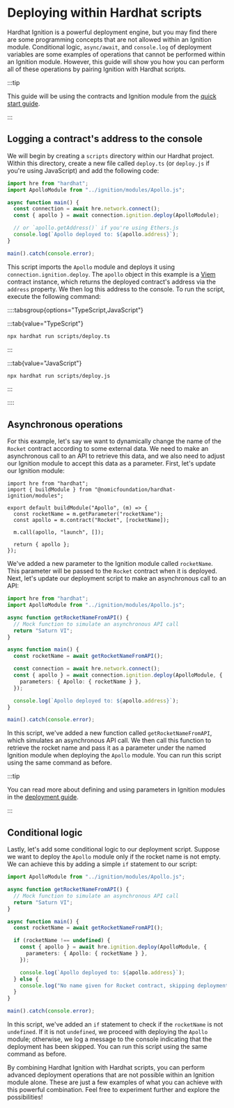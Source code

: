 # Deploying within Hardhat scripts

Hardhat Ignition is a powerful deployment engine, but you may find there are some programming concepts that are not allowed within an Ignition module. Conditional logic, `async/await`, and `console.log` of deployment variables are some examples of operations that cannot be performed within an Ignition module. However, this guide will show you how you can perform all of these operations by pairing Ignition with Hardhat scripts.

:::tip

This guide will be using the contracts and Ignition module from the [quick start guide](/ignition/docs/getting-started#quick-start).

:::

## Logging a contract's address to the console

We will begin by creating a `scripts` directory within our Hardhat project. Within this directory, create a new file called `deploy.ts` (or `deploy.js` if you're using JavaScript) and add the following code:

```typescript
import hre from "hardhat";
import ApolloModule from "../ignition/modules/Apollo.js";

async function main() {
  const connection = await hre.network.connect();
  const { apollo } = await connection.ignition.deploy(ApolloModule);

  // or `apollo.getAddress()` if you're using Ethers.js
  console.log(`Apollo deployed to: ${apollo.address}`);
}

main().catch(console.error);
```

This script imports the `Apollo` module and deploys it using `connection.ignition.deploy`. The `apollo` object in this example is a [Viem](https://viem.sh) contract instance, which returns the deployed contract's address via the `address` property. We then log this address to the console. To run the script, execute the following command:

::::tabsgroup{options="TypeScript,JavaScript"}

:::tab{value="TypeScript"}

```sh
npx hardhat run scripts/deploy.ts
```

:::

:::tab{value="JavaScript"}

```sh
npx hardhat run scripts/deploy.js
```

:::

::::

## Asynchronous operations

For this example, let's say we want to dynamically change the name of the `Rocket` contract according to some external data. We need to make an asynchronous call to an API to retrieve this data, and we also need to adjust our Ignition module to accept this data as a parameter. First, let's update our Ignition module:

```typescript{4}
import hre from "hardhat";
import { buildModule } from "@nomicfoundation/hardhat-ignition/modules";

export default buildModule("Apollo", (m) => {
  const rocketName = m.getParameter("rocketName");
  const apollo = m.contract("Rocket", [rocketName]);

  m.call(apollo, "launch", []);

  return { apollo };
});
```

We've added a new parameter to the Ignition module called `rocketName`. This parameter will be passed to the `Rocket` contract when it is deployed. Next, let's update our deployment script to make an asynchronous call to an API:

```typescript
import hre from "hardhat";
import ApolloModule from "../ignition/modules/Apollo.js";

async function getRocketNameFromAPI() {
  // Mock function to simulate an asynchronous API call
  return "Saturn VI";
}

async function main() {
  const rocketName = await getRocketNameFromAPI();

  const connection = await hre.network.connect();
  const { apollo } = await connection.ignition.deploy(ApolloModule, {
    parameters: { Apollo: { rocketName } },
  });

  console.log(`Apollo deployed to: ${apollo.address}`);
}

main().catch(console.error);
```

In this script, we've added a new function called `getRocketNameFromAPI`, which simulates an asynchronous API call. We then call this function to retrieve the rocket name and pass it as a parameter under the named Ignition module when deploying the `Apollo` module. You can run this script using the same command as before.

:::tip

You can read more about defining and using parameters in Ignition modules in the [deployment guide](/ignition/docs/guides/deploy#defining-parameters-during-deployment).

:::

## Conditional logic

Lastly, let's add some conditional logic to our deployment script. Suppose we want to deploy the `Apollo` module only if the rocket name is not empty. We can achieve this by adding a simple `if` statement to our script:

```typescript
import ApolloModule from "../ignition/modules/Apollo.js";

async function getRocketNameFromAPI() {
  // Mock function to simulate an asynchronous API call
  return "Saturn VI";
}

async function main() {
  const rocketName = await getRocketNameFromAPI();

  if (rocketName !== undefined) {
    const { apollo } = await hre.ignition.deploy(ApolloModule, {
      parameters: { Apollo: { rocketName } },
    });

    console.log(`Apollo deployed to: ${apollo.address}`);
  } else {
    console.log("No name given for Rocket contract, skipping deployment");
  }
}

main().catch(console.error);
```

In this script, we've added an `if` statement to check if the `rocketName` is not `undefined`. If it is not `undefined`, we proceed with deploying the `Apollo` module; otherwise, we log a message to the console indicating that the deployment has been skipped. You can run this script using the same command as before.

By combining Hardhat Ignition with Hardhat scripts, you can perform advanced deployment operations that are not possible within an Ignition module alone. These are just a few examples of what you can achieve with this powerful combination. Feel free to experiment further and explore the possibilities!
